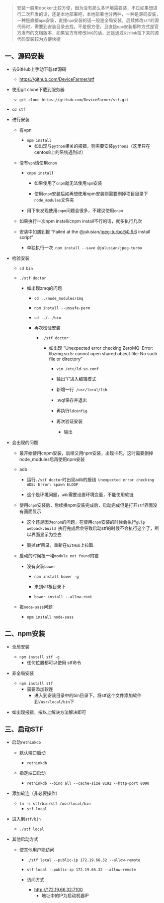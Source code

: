 > 安装一般用docker比较方便，因为没有那么多环境需要装，不过如果想进行二次开发的话，还是本地部署吧，本地部署也分两种，一种是源码安装，一种是直接`npm`安装，直接`npm`安装的话一般是全局安装，后续修改`stf`的源代码时，需要到安装目录去找，不是很方便，且直接`npm`安装那种方式是官方发布的文档版本，如果官方有修改`BUG`的话，还是通过`GitHub`拉下来的源代码安装较为方便快捷

## 一、源码安装

- 去GitHub上手动下载stf源码
  - https://github.com/DeviceFarmer/stf

- 使用git clone下载到服务器
  - `git clone https://github.com/DeviceFarmer/stf.git`

- `cd stf`

- 进行安装

  - 有vpn
    - `npm install`
      - 如出现与`python`相关的报错，则需要安装`python2`（这里只在centos8上的系统遇到过）

  - 没有`vpn`请使用`cnpm`

    - `cnpm install`

      - 如果使用了`cnpm`就无法使用`npm`安装

      - 使用`cnpm`安装后如再想使用npm安装则需要删掉项目目录下`node_modules`文件夹

    - 用下来发现使用`cnpm`问题会很多，不建议使用`cnpm`

  - 如果执行一次npm install/cnpm install不行的话，就多执行几次

  - 安装中如遇到报 “Failed at the @julusian/jpeg-turbo@0.5.6 install script”
    - 单独执行一次` npm install --save @julusian/jpeg-turbo`

- 检验安装

  - `cd bin`

  - `./stf doctor`

    - 如出现zmq的问题

      - `cd ../node_modules/zmq`

      - `npm install --unsafe-perm`

      - `cd ../../bin`

      - 再次检验安装

        - `./stf doctor`

          - 如出现 “Unexpected error checking ZeroMQ: Error: libzmq.so.5: cannot open shared object file: No such file or directory”

            - `vim /etc/ld.so.conf`

            - 输出“i”进入编辑模式

            - 新增一行` /usr/local/lib`

            - :wq!保存并退出

            - 再执行`ldconfig`

            - 再次验证安装
              - 输出

- 会出现的问题

  - 最开始使用cnpm安装，后续又用npm安装，出现卡死，这时需要删掉node_modules后再使用npm安装

  - adb

    - 运行`./stf doctor`时出现adb的报错` Unexpected error checking ADB: Error: spawn ELOOP`

    - 这个是环境问题，`adb`需要设置环境变量，不能使用软链

  - 使用`cnpm`安装后，后续换npm安装完成后，启动完成但是打开`stf`界面没有画面显示

    - 这个还是因为`cnpm`的问题，在使用`cnpm`安装的时候会执行`gulp webpack:build `执行完成后会导致启动stf的时候不会执行这个了，所以界面显示为空白

    - 删掉stf目录，重新在`GitHub`上拉取

  - 启动的时候报一堆`module not found`的错

    - 没有安装`bower`

      - `npm install bower -g`

      - 来到stf根目录下

      - `bower install --allow-root`

  - 报`node-sass`问题
    - `npm install node-sass`

## 二、npm安装

- 全局安装
  - `npm install stf -g`
    - 任何位置都可以使用 stf命令

- 非全局安装
  - `npm install stf`
    - 需要添加软连
      - 进入到安装目录中的bin目录下，将stf这个文件添加软件到`/usr/local/bin`下

- 如出现报错，按以上解决方法解决即可

## 三、启动STF

- 启动`rethinkdb`

  - 默认端口启动
    - `rethinkdb`

  - 指定端口启动
    - `rethinkdb --bind all --cache-size 8192 --http-port 8090`

- 添加软连（非必要操作）
  - `ln -s stf/bin/stf /usr/local/bin`
    - `stf local`

- 进入到`stf/bin`
  - `./stf local`

- 其他启动方式

  - 使其他用户能访问

    - `./stf local --public-ip 172.19.66.32 --allow-remote`

    - `stf local --public-ip 172.19.66.32 --allow-remote`

    - 访问方式
      - http://172.19.66.32:7100
        - 地址中的IP为启动机器IP